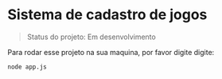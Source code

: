 # Sistema de cadastro de jogos 

> Status do projeto: Em desenvolvimento

Para rodar esse projeto na sua maquina, por favor digite digite:

```
node app.js
```
